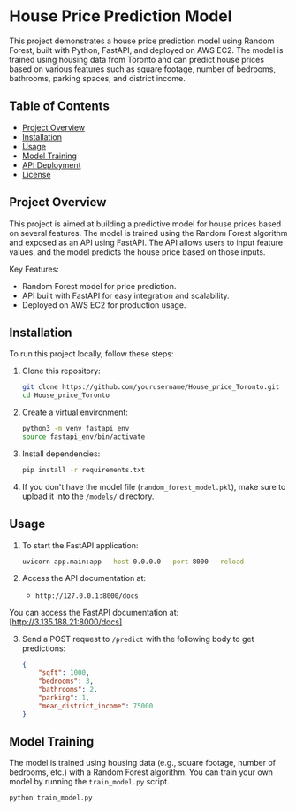# House Price Prediction Model

This project demonstrates a house price prediction model using Random Forest, built with Python, FastAPI, and deployed on AWS EC2. The model is trained using housing data from Toronto and can predict house prices based on various features such as square footage, number of bedrooms, bathrooms, parking spaces, and district income.

## Table of Contents
- [Project Overview](#project-overview)
- [Installation](#installation)
- [Usage](#usage)
- [Model Training](#model-training)
- [API Deployment](#api-deployment)
- [License](#license)

## Project Overview

This project is aimed at building a predictive model for house prices based on several features. The model is trained using the Random Forest algorithm and exposed as an API using FastAPI. The API allows users to input feature values, and the model predicts the house price based on those inputs.

Key Features:
- Random Forest model for price prediction.
- API built with FastAPI for easy integration and scalability.
- Deployed on AWS EC2 for production usage.

## Installation

To run this project locally, follow these steps:

1. Clone this repository:
    ```bash
    git clone https://github.com/yourusername/House_price_Toronto.git
    cd House_price_Toronto
    ```

2. Create a virtual environment:
    ```bash
    python3 -m venv fastapi_env
    source fastapi_env/bin/activate
    ```

3. Install dependencies:
    ```bash
    pip install -r requirements.txt
    ```

4. If you don't have the model file (`random_forest_model.pkl`), make sure to upload it into the `/models/` directory.

## Usage

1. To start the FastAPI application:
    ```bash
    uvicorn app.main:app --host 0.0.0.0 --port 8000 --reload
    ```

2. Access the API documentation at:
    - `http://127.0.0.1:8000/docs`

You can access the FastAPI documentation at: [http://3.135.188.21:8000/docs]

3. Send a POST request to `/predict` with the following body to get predictions:
    ```json
    {
        "sqft": 1000,
        "bedrooms": 3,
        "bathrooms": 2,
        "parking": 1,
        "mean_district_income": 75000
    }
    ```

## Model Training

The model is trained using housing data (e.g., square footage, number of bedrooms, etc.) with a Random Forest algorithm. You can train your own model by running the `train_model.py` script.

```bash
python train_model.py
